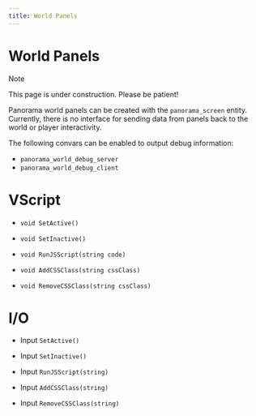 ```yaml
---
title: World Panels
---
```


# World Panels

> [!NOTE]
> This page is under construction. Please be patient!

Panorama world panels can be created with the `panorama_screen` entity. Currently, there is no interface for sending data from panels back to the world or player interactivity.

The following convars can be enabled to output debug information:
- `panorama_world_debug_server`
- `panorama_world_debug_client`

# VScript

- `void SetActive()`

- `void SetInactive()`

- `void RunJSScript(string code)`

- `void AddCSSClass(string cssClass)`

- `void RemoveCSSClass(string cssClass)`

# I/O

- Input `SetActive()`

- Input `SetInactive()`

- Input `RunJSScript(string)`

- Input `AddCSSClass(string)`

- Input `RemoveCSSClass(string)`
